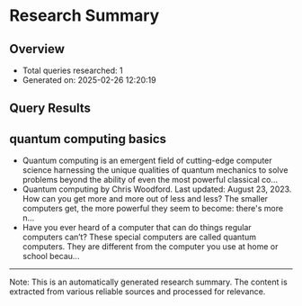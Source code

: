 # Research Summary

## Overview
- Total queries researched: 1
- Generated on: 2025-02-26 12:20:19

## Query Results
## quantum computing basics
- Quantum computing is an emergent field of cutting-edge computer science harnessing the unique qualities of quantum mechanics to solve problems beyond the ability of even the most powerful classical co...
- Quantum computing by Chris Woodford. Last updated: August 23, 2023. How can you get more and more out of less and less? The smaller computers get, the more powerful they seem to become: there's more n...
- Have you ever heard of a computer that can do things regular computers can’t? These special computers are called quantum computers. They are different from the computer you use at home or school becau...

---
Note: This is an automatically generated research summary. The content is extracted from various reliable sources and processed for relevance.
